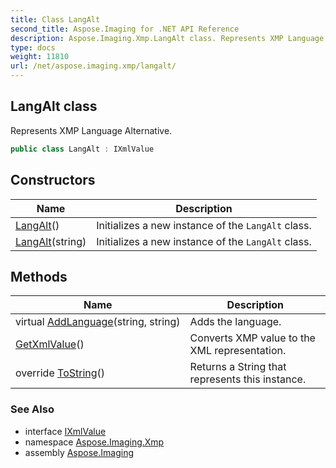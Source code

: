 ```yaml
---
title: Class LangAlt
second_title: Aspose.Imaging for .NET API Reference
description: Aspose.Imaging.Xmp.LangAlt class. Represents XMP Language Alternative
type: docs
weight: 11810
url: /net/aspose.imaging.xmp/langalt/
---
```

## LangAlt class

Represents XMP Language Alternative.

```csharp
public class LangAlt : IXmlValue
```

## Constructors

| Name | Description |
| --- | --- |
| [LangAlt](langalt/#constructor)() | Initializes a new instance of the `LangAlt` class. |
| [LangAlt](langalt/#constructor_1)(string) | Initializes a new instance of the `LangAlt` class. |

## Methods

| Name | Description |
| --- | --- |
| virtual [AddLanguage](../../aspose.imaging.xmp/langalt/addlanguage/)(string, string) | Adds the language. |
| [GetXmlValue](../../aspose.imaging.xmp/langalt/getxmlvalue/)() | Converts XMP value to the XML representation. |
| override [ToString](../../aspose.imaging.xmp/langalt/tostring/)() | Returns a String that represents this instance. |

### See Also

* interface [IXmlValue](../ixmlvalue/)
* namespace [Aspose.Imaging.Xmp](../../aspose.imaging.xmp/)
* assembly [Aspose.Imaging](../../)


